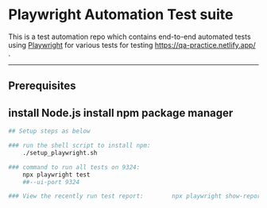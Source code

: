 # Playwright Automation Test suite

This is a test automation repo which contains end-to-end automated tests using [Playwright](https://playwright.dev/) for various tests for testing  https://qa-practice.netlify.app/ .

---

## Prerequisites

install Node.js
install npm package manager
---
```bash
## Setup steps as below

### run the shell script to install npm:
    ./setup_playwright.sh

### command to run all tests on 9324:     
    npx playwright test 
    ##--ui-port 9324

### View the recently run test report:        npx playwright show-report

